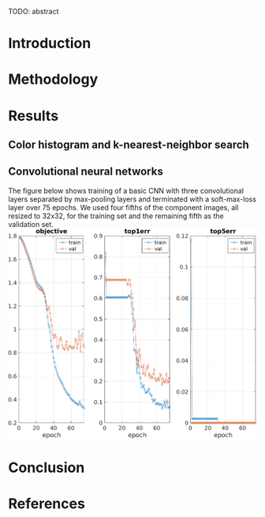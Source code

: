 TODO: abstract

# Introduction

# Methodology

# Results

## Color histogram and k-nearest-neighbor search

## Convolutional neural networks

The figure below shows training of a basic CNN with three convolutional layers
separated by max-pooling layers and terminated with a soft-max-loss layer over
75 epochs. We used four fifths of the component images, all resized to 32x32,
for the training set and the remaining fifth as the validation set.
![Training epochs](figures/cnn_train.png)

# Conclusion

# References

